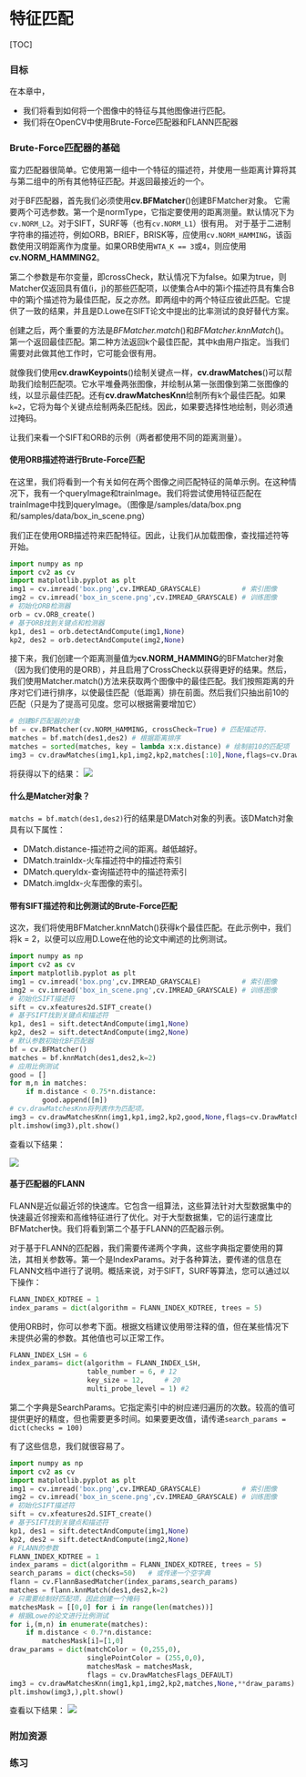 # 特征匹配

[TOC]

### 目标

在本章中，
- 我们将看到如何将一个图像中的特征与其他图像进行匹配。
- 我们将在OpenCV中使用Brute-Force匹配器和FLANN匹配器 

### Brute-Force匹配器的基础

蛮力匹配器很简单。它使用第一组中一个特征的描述符，并使用一些距离计算将其与第二组中的所有其他特征匹配。并返回最接近的一个。

对于BF匹配器，首先我们必须使用**cv.BFMatcher**()创建BFMatcher对象。
它需要两个可选参数。第一个是normType，它指定要使用的距离测量。默认情况下为`cv.NORM_L2`。对于SIFT，SURF等（也有`cv.NORM_L1`）很有用。
对于基于二进制字符串的描述符，例如ORB，BRIEF，BRISK等，应使用`cv.NORM_HAMMING`，该函数使用汉明距离作为度量。如果ORB使用`WTA_K == 3`或`4`，则应使用**cv.NORM_HAMMING2**。

第二个参数是布尔变量，即crossCheck，默认情况下为false。如果为true，则Matcher仅返回具有值(i，j)的那些匹配项，以使集合A中的第i个描述符具有集合B中的第j个描述符为最佳匹配，反之亦然。即两组中的两个特征应彼此匹配。它提供了一致的结果，并且是D.Lowe在SIFT论文中提出的比率测试的良好替代方案。

创建之后，两个重要的方法是*BFMatcher.match*()和*BFMatcher.knnMatch*()。第一个返回最佳匹配。第二种方法返回k个最佳匹配，其中k由用户指定。当我们需要对此做其他工作时，它可能会很有用。

就像我们使用**cv.drawKeypoints**()绘制关键点一样，**cv.drawMatches**()可以帮助我们绘制匹配项。它水平堆叠两张图像，并绘制从第一张图像到第二张图像的线，以显示最佳匹配。还有**cv.drawMatchesKnn**绘制所有k个最佳匹配。如果`k=2`，它将为每个关键点绘制两条匹配线。因此，如果要选择性地绘制，则必须通过掩码。

让我们来看一个SIFT和ORB的示例（两者都使用不同的距离测量）。

#### 使用ORB描述符进行Brute-Force匹配

在这里，我们将看到一个有关如何在两个图像之间匹配特征的简单示例。在这种情况下，我有一个queryImage和trainImage。我们将尝试使用特征匹配在trainImage中找到queryImage。（图像是/samples/data/box.png和/samples/data/box_in_scene.png）

我们正在使用ORB描述符来匹配特征。因此，让我们从加载图像，查找描述符等开始。

```python
import numpy as np
import cv2 as cv
import matplotlib.pyplot as plt
img1 = cv.imread('box.png',cv.IMREAD_GRAYSCALE)          # 索引图像
img2 = cv.imread('box_in_scene.png',cv.IMREAD_GRAYSCALE) # 训练图像
# 初始化ORB检测器
orb = cv.ORB_create()
# 基于ORB找到关键点和检测器
kp1, des1 = orb.detectAndCompute(img1,None)
kp2, des2 = orb.detectAndCompute(img2,None)
```

接下来，我们创建一个距离测量值为**cv.NORM_HAMMING**的BFMatcher对象（因为我们使用的是ORB），并且启用了CrossCheck以获得更好的结果。然后，我们使用Matcher.match()方法来获取两个图像中的最佳匹配。我们按照距离的升序对它们进行排序，以使最佳匹配（低距离）排在前面。然后我们只抽出前10的匹配（只是为了提高可见度。您可以根据需要增加它）

```python
# 创建BF匹配器的对象
bf = cv.BFMatcher(cv.NORM_HAMMING, crossCheck=True) # 匹配描述符.
matches = bf.match(des1,des2) # 根据距离排序
matches = sorted(matches, key = lambda x:x.distance) # 绘制前10的匹配项
img3 = cv.drawMatches(img1,kp1,img2,kp2,matches[:10],None,flags=cv.DrawMatchesFlags_NOT_DRAW_SINGLE_POINTS) plt.imshow(img3),plt.show()
```

将获得以下的结果：
![](http://qiniu.aihubs.net/matcher_result1.jpg)

#### 什么是Matcher对象？
`matchs = bf.match(des1,des2)`行的结果是DMatch对象的列表。该DMatch对象具有以下属性：
- DMatch.distance-描述符之间的距离。越低越好。
- DMatch.trainIdx-火车描述符中的描述符索引
- DMatch.queryIdx-查询描述符中的描述符索引
- DMatch.imgIdx-火车图像的索引。

#### 带有SIFT描述符和比例测试的Brute-Force匹配
这次，我们将使用BFMatcher.knnMatch()获得k个最佳匹配。在此示例中，我们将k = 2，以便可以应用D.Lowe在他的论文中阐述的比例测试。

```python
import numpy as np
import cv2 as cv
import matplotlib.pyplot as plt
img1 = cv.imread('box.png',cv.IMREAD_GRAYSCALE)          # 索引图像
img2 = cv.imread('box_in_scene.png',cv.IMREAD_GRAYSCALE) # 训练图像
# 初始化SIFT描述符
sift = cv.xfeatures2d.SIFT_create()
# 基于SIFT找到关键点和描述符
kp1, des1 = sift.detectAndCompute(img1,None)
kp2, des2 = sift.detectAndCompute(img2,None)
# 默认参数初始化BF匹配器
bf = cv.BFMatcher()
matches = bf.knnMatch(des1,des2,k=2)
# 应用比例测试
good = []
for m,n in matches:
    if m.distance < 0.75*n.distance:
        good.append([m])
# cv.drawMatchesKnn将列表作为匹配项。
img3 = cv.drawMatchesKnn(img1,kp1,img2,kp2,good,None,flags=cv.DrawMatchesFlags_NOT_DRAW_SINGLE_POINTS)
plt.imshow(img3),plt.show()
```

查看以下结果：

![](http://qiniu.aihubs.net/matcher_result2.jpg)

#### 基于匹配器的FLANN

FLANN是近似最近邻的快速库。它包含一组算法，这些算法针对大型数据集中的快速最近邻搜索和高维特征进行了优化。对于大型数据集，它的运行速度比BFMatcher快。我们将看到第二个基于FLANN的匹配器示例。

对于基于FLANN的匹配器，我们需要传递两个字典，这些字典指定要使用的算法，其相关参数等。第一个是IndexParams。对于各种算法，要传递的信息在FLANN文档中进行了说明。概括来说，对于SIFT，SURF等算法，您可以通过以下操作： 

```python
FLANN_INDEX_KDTREE = 1 
index_params = dict(algorithm = FLANN_INDEX_KDTREE, trees = 5)
```

使用ORB时，你可以参考下面。根据文档建议使用带注释的值，但在某些情况下未提供必需的参数。其他值也可以正常工作。

```python
FLANN_INDEX_LSH = 6
index_params= dict(algorithm = FLANN_INDEX_LSH,
                   table_number = 6, # 12
                   key_size = 12,     # 20
                   multi_probe_level = 1) #2
```

第二个字典是SearchParams。它指定索引中的树应递归遍历的次数。较高的值可提供更好的精度，但也需要更多时间。如果要更改值，请传递`search_params = dict(checks = 100)`

有了这些信息，我们就很容易了。

```python
import numpy as np
import cv2 as cv
import matplotlib.pyplot as plt
img1 = cv.imread('box.png',cv.IMREAD_GRAYSCALE)          # 索引图像
img2 = cv.imread('box_in_scene.png',cv.IMREAD_GRAYSCALE) # 训练图像
# 初始化SIFT描述符
sift = cv.xfeatures2d.SIFT_create()
# 基于SIFT找到关键点和描述符
kp1, des1 = sift.detectAndCompute(img1,None)
kp2, des2 = sift.detectAndCompute(img2,None)
# FLANN的参数
FLANN_INDEX_KDTREE = 1
index_params = dict(algorithm = FLANN_INDEX_KDTREE, trees = 5)
search_params = dict(checks=50)   # 或传递一个空字典
flann = cv.FlannBasedMatcher(index_params,search_params)
matches = flann.knnMatch(des1,des2,k=2)
# 只需要绘制好匹配项，因此创建一个掩码
matchesMask = [[0,0] for i in range(len(matches))]
# 根据Lowe的论文进行比例测试
for i,(m,n) in enumerate(matches):
    if m.distance < 0.7*n.distance:
        matchesMask[i]=[1,0]
draw_params = dict(matchColor = (0,255,0),
                   singlePointColor = (255,0,0),
                   matchesMask = matchesMask,
                   flags = cv.DrawMatchesFlags_DEFAULT)
img3 = cv.drawMatchesKnn(img1,kp1,img2,kp2,matches,None,**draw_params)
plt.imshow(img3,),plt.show()
```

查看以下结果：
![](http://qiniu.aihubs.net/matcher_flann.jpg)

### 附加资源

### 练习